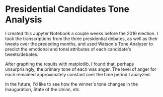# Presidential Candidates Tone Analysis

I created this Jupyter Notebook a couple weeks before the 2016 election. I took the transcriptions from the
three presidential debates, as well as their tweets over the preceding months, and used Watson's Tone Analyzer
to predict the emotional and tonal attributes of each candidate's tweets/debates. 

After graphing the results with matplotlib, I found that, perhaps unsurprisingly, the primary tone of each was anger.
The level of anger for each remained approximately constant over the time period I analyzed.

In the future, I'd like to see how the winner's tone changes in the Inauguration, State of the Union, etc.
